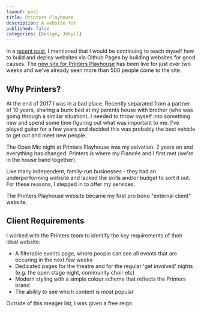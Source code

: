 ```yaml
---
layout: post
title: Printers Playhouse
description: A website for 
published: false
categories: [Design, Jekyll]
---
```


In a [recent post](/jekyll-for-good), I mentioned that I would be continuing to teach myself how to build and deploy websites via Github Pages by building websites for good causes. The [new site for Printers Playhouse](https://www.printersplayhouse.co.uk) has been live for just over two weeks and we've already seen more than 500 people come to the site.

## Why Printers?
At the end of 2017 I was in a bad place. Recently separated from a partner of 10 years, sharing a bunk bed at my parents house with brother (who was going through a similar situation). I needed to throw myself into something new and spend some time figuring out what was important to me. I've played guitar for a few years and decided this was probably the best vehicle to get out and meet new people.

The Open Mic night at Printers Playhouse was my salvation. 2 years on and everything has changed. Printers is where my Fiancée and I first met (we're in the house band together). 

Like many independent, family-run businesses - they had an underperforming website and lacked the skills and/or budget to sort it out. For these reasons, I stepped in to offer my services. 

The Printers Playhouse website became my first pro bono "external client" website.

## Client Requirements
I worked with the Printers team to identify the key requirements of their ideal website: 

* A filterable events page, where people can see all events that are occuring in the next few weeks
* Dedicated pages for the theatre and for the regular 'get involved' nights (e.g. the open stage night, community choir etc)
* Modern styling with a simple colour scheme that reflects the Printers brand
* The ability to see which content is most popular

Outside of this meager list, I was given a free reign. 
